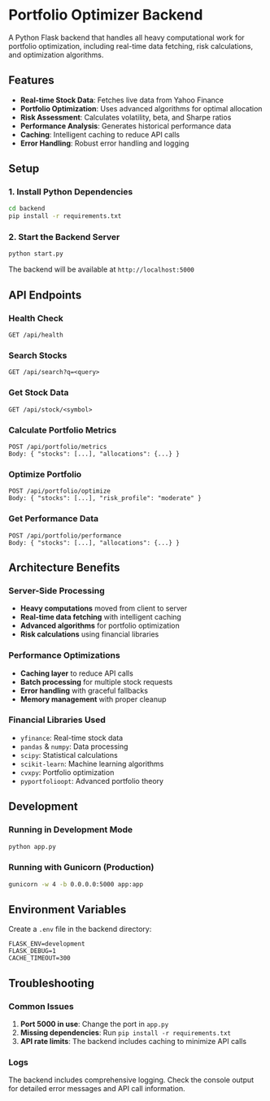 # Portfolio Optimizer Backend

A Python Flask backend that handles all heavy computational work for portfolio optimization, including real-time data fetching, risk calculations, and optimization algorithms.

## Features

- **Real-time Stock Data**: Fetches live data from Yahoo Finance
- **Portfolio Optimization**: Uses advanced algorithms for optimal allocation
- **Risk Assessment**: Calculates volatility, beta, and Sharpe ratios
- **Performance Analysis**: Generates historical performance data
- **Caching**: Intelligent caching to reduce API calls
- **Error Handling**: Robust error handling and logging

## Setup

### 1. Install Python Dependencies

```bash
cd backend
pip install -r requirements.txt
```

### 2. Start the Backend Server

```bash
python start.py
```

The backend will be available at `http://localhost:5000`

## API Endpoints

### Health Check
```
GET /api/health
```

### Search Stocks
```
GET /api/search?q=<query>
```

### Get Stock Data
```
GET /api/stock/<symbol>
```

### Calculate Portfolio Metrics
```
POST /api/portfolio/metrics
Body: { "stocks": [...], "allocations": {...} }
```

### Optimize Portfolio
```
POST /api/portfolio/optimize
Body: { "stocks": [...], "risk_profile": "moderate" }
```

### Get Performance Data
```
POST /api/portfolio/performance
Body: { "stocks": [...], "allocations": {...} }
```

## Architecture Benefits

### Server-Side Processing
- **Heavy computations** moved from client to server
- **Real-time data fetching** with intelligent caching
- **Advanced algorithms** for portfolio optimization
- **Risk calculations** using financial libraries

### Performance Optimizations
- **Caching layer** to reduce API calls
- **Batch processing** for multiple stock requests
- **Error handling** with graceful fallbacks
- **Memory management** with proper cleanup

### Financial Libraries Used
- `yfinance`: Real-time stock data
- `pandas` & `numpy`: Data processing
- `scipy`: Statistical calculations
- `scikit-learn`: Machine learning algorithms
- `cvxpy`: Portfolio optimization
- `pyportfolioopt`: Advanced portfolio theory

## Development

### Running in Development Mode
```bash
python app.py
```

### Running with Gunicorn (Production)
```bash
gunicorn -w 4 -b 0.0.0.0:5000 app:app
```

## Environment Variables

Create a `.env` file in the backend directory:

```env
FLASK_ENV=development
FLASK_DEBUG=1
CACHE_TIMEOUT=300
```

## Troubleshooting

### Common Issues

1. **Port 5000 in use**: Change the port in `app.py`
2. **Missing dependencies**: Run `pip install -r requirements.txt`
3. **API rate limits**: The backend includes caching to minimize API calls

### Logs

The backend includes comprehensive logging. Check the console output for detailed error messages and API call information. 